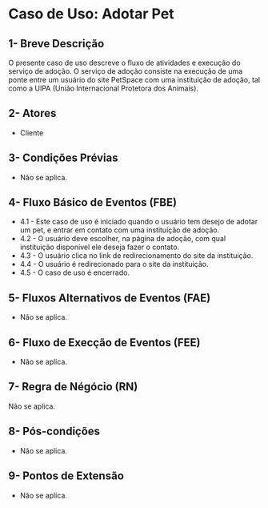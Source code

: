 

# Caso de Uso: **Adotar Pet**

## 1- Breve Descrição
   O presente caso de uso descreve o fluxo de atividades e execução do serviço de adoção. O serviço de adoção consiste na execução de uma ponte entre um usuário do site PetSpace com uma instituição de adoção, tal como a UIPA (União Internacional Protetora dos Animais).
## 2- Atores
   * Cliente
    
## 3- Condições Prévias
   * Não se aplica.

## 4- Fluxo Básico de Eventos (FBE)
   * 4.1 - Este caso de uso é iniciado quando o usuário tem desejo de adotar um pet, e entrar em contato com uma instituição de adoção.
   * 4.2 - O usuário deve escolher, na página de adoção, com qual instituição disponível ele deseja fazer o contato.
   * 4.3 - O usuário clica no link de redirecionamento do site da instituição.
   * 4.4 - O usuário é redirecionado para o site da instituição.
   * 4.5 - O caso de uso é encerrado.
    
## 5- Fluxos Alternativos de Eventos (FAE)
   * Não se aplica.

## 6- Fluxo de Execção de Eventos (FEE)
   * Não se aplica.

## 7- Regra de Négócio (RN)
Não se aplica.

## 8- Pós-condições
   * Não se aplica.

## 9- Pontos de Extensão
   * Não se aplica.








